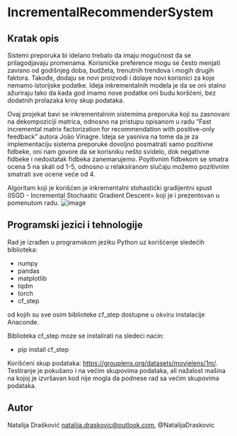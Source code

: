 # IncrementalRecommenderSystem

## Kratak opis

Sistemi preporuka bi idelano trebalo da imaju mogućnost da se prilagodjavaju promenama. Korisnićke preference mogu se često menjati zavisno od godišnjeg doba, budžeta, trenutnih trendova i mogih drugih faktora. Takođe, dodaju se novi proizvodi i dolaye novi korisnici za koje nemamo istorijske podatke. Ideja inkrementalnih modela je da se oni stalno ažuriraju tako da kada god imamo nove podatke oni budu koršćeni, bez dodatnih prolazaka kroy skup podataka.

Ovaj projekat bavi se inkrementalnim sistemima preporuka koji su zasnovani na dekompoziciji matrica, odnosno na pristupu opisanom u radu “Fast incremental matrix factorization for recommendation with positive-only feedback” autora João Vinagre. Ideja se yasniva na tome da je za implementaciju sistema preporuke dovoljno posmatrati samo pozitivne fidbeke, oni nam govore da se korisniku nešto svidelo, dok negativne fidbeke i nedostatak fidbeka zanemarujemo. Poyitivnim fidbekom se smatra ocena 5 na skali od 1-5, odnosno u relaksiranom slučaju možemo pozitivnim smatrati sve ocene veće od 4.

Algoritam koji je korišćen je inkrementalni stohastićki gradijentni spust (ISGD - Incremental Stochastic Gradient Descent= koji je i prezentovan u pomenutom radu.
![image](https://user-images.githubusercontent.com/48031805/187544028-e1cb2e7e-0454-47fb-a0ad-159d39bf5b41.png)


## Programski jezici i tehnologije

Rad je izrađen u programskom jeziku Python uz korišćenje sledećih biblioteka:
  * numpy
  * pandas
  * matplotlib
  * tqdm
  * torch
  * cf_step
 
od kojih su sve osim biblioteke cf_step dostupne u okviru instalacije Anaconde.

Biblioteka cf_step moze se instalirati na sledeci nacin:
  * pip install cf_step

Korišćeni skup podataka: https://grouplens.org/datasets/movielens/1m/. Testiranje je pokušano i na većim skupovima podataka, ali nažalost mašina na kojoj je izvršavan kod nije mogla da podnese rad sa većim skupovima podataka.

## Autor
  Natalija Drašković natalija.draskovic@outlook.com, @NatalijaDraskovic
